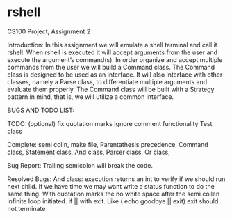 # rshell
CS100 Project, Assignment 2

Introduction: 
In this assignment we will emulate a shell terminal and call it rshell. When rshell is executed it will accept arguments from the user and execute the argument’s command(s). In order organize and accept multiple commands from the user we will build a Command class. The Command class is designed to be used as an interface. It will also interface with other classes, namely a Parse class, to differentiate multiple arguments and evaluate them properly. The Command class will be built with a Strategy pattern in mind, that is, we will utilize a common interface.


BUGS AND TODO LIST:


TODO:
	(optional) fix quotation marks
	Ignore comment functionality
	Test class
	

Complete:
	semi colin,
	make file,
	Parentathesis precedence,
	Command class,
	Statement class,
	And class,
	Parser class,
	Or class,
	

Bug Report:
	Trailing semicolon will break the code.
	
Resolved Bugs:
	And class:
	execution returns an int to verify if we should run next child. If we have time we may want write a status function to do the same thing.
	With quotation marks the 
	no white space after the semi collen infinite loop initiated.
	if || with exit. Like ( echo goodbye || exit) exit should not terminate